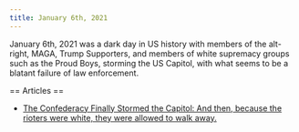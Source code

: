 ```yaml
---
title: January 6th, 2021
---
```


January 6th, 2021 was a dark day in US history with members of the alt-right, MAGA, Trump Supporters, and members of white supremacy groups such as the Proud Boys, storming the US Capitol, with what seems to be a blatant failure of law enforcement.

== Articles ==
* [The Confederacy Finally Stormed the Capitol: And then, because the rioters were white, they were allowed to walk away.](https://www.thenation.com/article/politics/capitol-protest-trump/)
